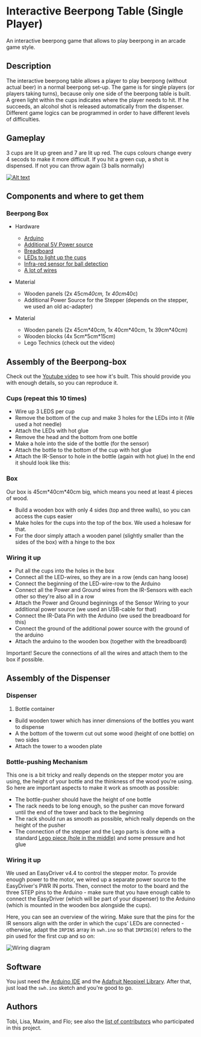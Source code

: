 # Interactive Beerpong Table (Single Player)

An interactive beerpong game that allows to play beerpong in an arcade game style.

## Description
The interactive beerpong table allows a player to play beerpong (without actual beer) in a normal beerpong set-up. The game is for single players (or players taking turns), because only one side of the beerpong table is built.
A green light within the cups indicates where the player needs to hit. If he succeeds, an alcohol shot is released automatically from the dispenser. Different game logics can be programmed in order to have different levels of difficulties.

## Gameplay

3 cups are lit up green and 7 are lit up red. The cups colours change every 4 secods to make it more difficult. If you hit a green cup, a shot is dispensed. If not you can throw again (3 balls normally)

[![Alt text](https://img.youtube.com/vi/cWcqSVTLIn0/0.jpg)](https://www.youtube.com/watch?v=cWcqSVTLIn0)

## Components and where to get them
### Beerpong Box
* Hardware
    * [Arduino](https://store.arduino.cc/arduino-leonardo-with-headers)
    * [Additional 5V Power source](https://www.sparkfun.com/products/12977)
    * [Breadboard](https://www.sparkfun.com/products/12615)
    * [LEDs to light up the cups](http://www.ebay.com/itm/10-1000pcs-WS2812B-5050-RGB-LED-no-PCB-Board-1-LED-Module-Pixel-Light-5V-/221989107317?var=&hash=item33af94f675:m:m_MtWTkA9QfpJUMVl3_-mZQ)
    * [Infra-red sensor for ball detection](https://www.ebay.com/p/10pcs-IR-Infrared-Obstacle-Avoidance-Sensor-Module-for-Arduino-Smart-Car-Robot/1149951524?iid=322371790311)
    * [A lot of wires](https://www.conrad.de/de/raspberry-pi-verbindungskabel-rb-cb1-25-1192229.html?gclid=Cj0KEQjwkZfLBRCzg-69tJy84N8BEiQAffAwqhcOIRJZI9cYf5_AMAyMzOXRfxqoOpha5KWjcE8c7AQaAp4F8P8HAQ&insert_kz=VQ&ef_id=V31VEgAAAPxQoMuU:20170712123835:s)
* Material
    * Wooden panels (2x 45cm*40cm, 1x 40cm*40c)
    * Additional Power Source for the Stepper (depends on the stepper, we used an old ac-adapter)
    
* Material
    * Wooden panels (2x 45cm\*40cm, 1x 40cm\*40cm, 1x 39cm\*40cm)
    * Wooden blocks (4x 5cm\*5cm\*15cm)
    * Lego Technics (check out the video)

## Assembly of the Beerpong-box

Check out the [Youtube video](https://www.youtube.com/watch?v=cWcqSVTLIn0) to see how it's built. This should provide you with enough details, so you can reproduce it.

### Cups (repeat this 10 times) 
* Wire up 3 LEDS per cup
* Remove the bottom of the cup and make 3 holes for the LEDs into it (We used a hot needle)
* Attach the LEDs with hot glue
* Remove the head and the bottom from one bottle
* Make a hole into the side of the bottle (for the sensor)
* Attach the bottle to the bottom of the cup with hot glue
* Attach the IR-Sensor to hole in the bottle (again with hot glue)
In the end it should look like this:

### Box

Our box is 45cm\*40cm\*40cm big, which means you need at least 4 pieces of wood. 

* Build a wooden box with only 4 sides (top and three walls), so you can access the cups easier
* Make holes for the cups into the top of the box. We used a holesaw for that.
* For the door simply attach a wooden panel (slightly smaller than the sides of the box) with a hinge to the box

### Wiring it up
* Put all the cups into the holes in the box
* Connect all the LED-wires, so they are in a row (ends can hang loose)
* Connect the beginning of the LED-wire-row to the Arduino
* Connect all the Power and Ground wires from the IR-Sensors with each other so they're also all in a row
* Attach the Power and Ground beginnings of the Sensor Wiring to your additional power source (we used an USB-cable for that)
* Connect the IR-Data Pin with the Arduino (we used the breadboard for this)
* Connect the ground of the additional power source with the ground of the arduino
* Attach the arduino to the wooden box (together with the breadboard)

Important! Secure the connections of all the wires and attach them to the box if possible.

## Assembly of the Dispenser

### Dispenser
1. Bottle container
* Build  wooden tower which has inner dimensions of the bottles you want to dispense
* A the bottom of the towerm cut out some wood (height of one bottle) on two sides
* Attach the tower to a wooden plate

### Bottle-pushing Mechanism
This one is a bit tricky and really depends on the stepper motor you are using, the height of your bottle and the thinkness of the wood you're using. So here are important aspects to make it work as smooth as possible:
* The bottle-pusher should have the height of one bottle
* The rack needs to be long enough, so the pusher can move forward until the end of the tower and back to the beginning
* The rack should run as smooth as possible, which really depends on the height of the pusher
* The connection of the stepper and the Lego parts is done with a standard [Lego piece (hole in the middle)](http://img.brickowl.com/files/image_cache/larger/lego-yellow-technic-brick-1-x-2-with-hole-3700-30-64503-93.jpg) and some pressure and hot glue 

### Wiring it up

We used an EasyDriver v4.4 to control the stepper motor. To provide enough power to the motor, we wired up a separate power source to the EasyDriver's PWR IN ports. Then, connect the motor to the board and the three STEP pins to the Arduino - make sure that you have enough cable to connect the EasyDriver (which will be part of your dispenser) to the Arduino (which is mounted in the wooden box alongside the cups).

Here, you can see an overview of the wiring. Make sure that the pins for the IR sensors align with the order in which the cups' LEDs are connected - otherwise, adapt the `IRPINS` array in `swh.ino` so that `IRPINS[0]` refers to the pin used for the first cup and so on:

![Wiring diagram](https://raw.githubusercontent.com/cdtm-swh/cdtm-swh/master/wiring.png)

## Software
You just need the [Arduino IDE](https://www.arduino.cc/en/main/software) and the [Adafruit Neopixel Library](https://github.com/adafruit/Adafruit_NeoPixel). After that, just load the `swh.ino` sketch and you're good to go.

## Authors

Tobi, Lisa, Maxim, and Flo; see also the [list of contributors](https://github.com/cdtm-swh/cdtm-swh/graphs/contributors) who participated in this project.

